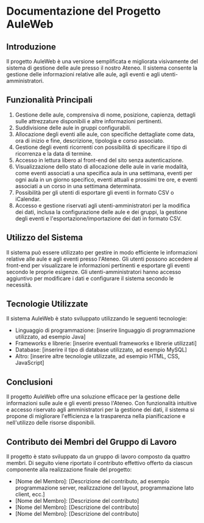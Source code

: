 # Documentazione del Progetto AuleWeb

## Introduzione
Il progetto AuleWeb è una versione semplificata e migliorata visivamente del sistema di gestione delle aule presso il nostro Ateneo. Il sistema consente la gestione delle informazioni relative alle aule, agli eventi e agli utenti-amministratori.

## Funzionalità Principali
1. Gestione delle aule, comprensiva di nome, posizione, capienza, dettagli sulle attrezzature disponibili e altre informazioni pertinenti.
2. Suddivisione delle aule in gruppi configurabili.
3. Allocazione degli eventi alle aule, con specifiche dettagliate come data, ora di inizio e fine, descrizione, tipologia e corso associato.
4. Gestione degli eventi ricorrenti con possibilità di specificare il tipo di ricorrenza e la data di termine.
5. Accesso in lettura libero al front-end del sito senza autenticazione.
6. Visualizzazione dello stato di allocazione delle aule in varie modalità, come eventi associati a una specifica aula in una settimana, eventi per ogni aula in un giorno specifico, eventi attuali e prossimi tre ore, e eventi associati a un corso in una settimana determinata.
7. Possibilità per gli utenti di esportare gli eventi in formato CSV o iCalendar.
8. Accesso e gestione riservati agli utenti-amministratori per la modifica dei dati, inclusa la configurazione delle aule e dei gruppi, la gestione degli eventi e l'esportazione/importazione dei dati in formato CSV.

## Utilizzo del Sistema
Il sistema può essere utilizzato per gestire in modo efficiente le informazioni relative alle aule e agli eventi presso l'Ateneo. Gli utenti possono accedere al front-end per visualizzare le informazioni pertinenti e esportare gli eventi secondo le proprie esigenze. Gli utenti-amministratori hanno accesso aggiuntivo per modificare i dati e configurare il sistema secondo le necessità.

## Tecnologie Utilizzate
Il sistema AuleWeb è stato sviluppato utilizzando le seguenti tecnologie:
- Linguaggio di programmazione: [inserire linguaggio di programmazione utilizzato, ad esempio Java]
- Frameworks e librerie: [inserire eventuali frameworks e librerie utilizzati]
- Database: [inserire il tipo di database utilizzato, ad esempio MySQL]
- Altro: [inserire altre tecnologie utilizzate, ad esempio HTML, CSS, JavaScript]

## Conclusioni
Il progetto AuleWeb offre una soluzione efficace per la gestione delle informazioni sulle aule e gli eventi presso l'Ateneo. Con funzionalità intuitive e accesso riservato agli amministratori per la gestione dei dati, il sistema si propone di migliorare l'efficienza e la trasparenza nella pianificazione e nell'utilizzo delle risorse disponibili.

## Contributo dei Membri del Gruppo di Lavoro
Il progetto è stato sviluppato da un gruppo di lavoro composto da quattro membri. Di seguito viene riportato il contributo effettivo offerto da ciascun componente alla realizzazione finale del progetto:
- [Nome del Membro]: [Descrizione del contributo, ad esempio programmazione server, realizzazione del layout, programmazione lato client, ecc.]
- [Nome del Membro]: [Descrizione del contributo]
- [Nome del Membro]: [Descrizione del contributo]
- [Nome del Membro]: [Descrizione del contributo]
